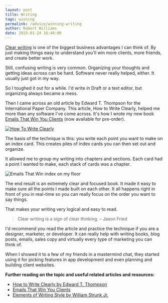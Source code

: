 ```yaml
---
layout: post
title: Writing
tags: winning
permalink: /advice/winning-writing
author: Robert Williams
date: 2015-01-24 16:44:00
---
```



[Clear writing](http://emailsthatwin.com) is one of the biggest business advantages I can think of. By just making things easy to understand you'll win more clients, more friends, and create better work. 

Still, confusing writing is very common. Organizing your thoughts and getting ideas across can be hard. Software never really helped, either. It usually just got in my way.

So I toughed it out for a while. I'd write in Draft or a text editor, but organizing always became a mess.

Then I came across an old article by Edward T. Thompson for the International Paper Company. This article, How to Write Clearly, helped me more than any software I've come across. It's how I wrote my new book [Emails That Win You Clients](http://emailsthatwin.com) (now available for pre-order).

[![How To Write Clearly](http://knowingwhattosay.com/assets/images/clear-writing.png)](http://knowingwhattosay.com/assets/downloads/writing-clearly.pdf)

The basis of the technique is this: you write each point you want to make on an index card. This creates piles of index cards you can then set out and organize.

It allowed me to group my writing into chapters and sections. Each card had a point I wanted to make, each stack of cards was a chapter. 

![Emails That Win index on my floor](http://knowingwhattosay.com/assets/images/etw-index-cards.png)

The end result is an extremely clear and focused book. It made it easy to make sure all the points I made built on each other. It all happens right in front of you in real-time so you can really focus on the order you want to say things.

That makes your writing very logical and easy to read.

> Clear writing is a sign of clear thinking. – Jason Fried

I'd recommend you read the article and practice the technique if you are a designer, marketer, or developer. It can really help with writing books, blog posts, emails, sales copy and virtually every type of marketing you can think of.

When I showed it to a few of my friends in a mastermind chat, they started using it for picking features in app development and even planning and building client websites.




**Further reading on the topic and useful related articles and resources:**

- [How to Write Clearly by Edward T. Thompson](/assets/downloads/writing-clearly.pdf)
- [Emails That Win You Clients](http://emailsthatwin.com)
- [Elements of Writing Style by William Strunk Jr.](http://www.amazon.com/gp/product/020530902X/ref=as_li_tl?ie=UTF8&camp=1789&creative=9325&creativeASIN=020530902X&linkCode=as2&tag=workshop0a2-20&linkId=MVGVTGFX6AXJSI7F)